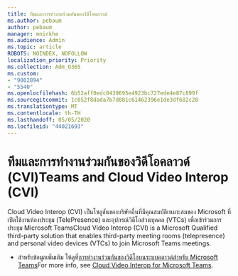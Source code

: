 ```yaml
---
title: ทีมและการทํางานร่วมกันของวิดีโอคลาวด์
ms.author: pebaum
author: pebaum
manager: mnirkhe
ms.audience: Admin
ms.topic: article
ROBOTS: NOINDEX, NOFOLLOW
localization_priority: Priority
ms.collection: Adm_O365
ms.custom:
- "9002894"
- "5540"
ms.openlocfilehash: 6b52aff0edc0439695e4923bc727ede4e87c899f
ms.sourcegitcommit: 1c052f8dada7b7d081c61462396e1de3df682c28
ms.translationtype: MT
ms.contentlocale: th-TH
ms.lasthandoff: 05/05/2020
ms.locfileid: "44021693"
---
```

# <a name="teams-and-cloud-video-interop-cvi"></a><span data-ttu-id="9dca4-102">ทีมและการทํางานร่วมกันของวิดีโอคลาวด์ (CVI)</span><span class="sxs-lookup"><span data-stu-id="9dca4-102">Teams and Cloud Video Interop (CVI)</span></span>

<span data-ttu-id="9dca4-103">Cloud Video Interop (CVI) เป็นโซลูชันของบริษัทอื่นที่มีคุณสมบัติเหมาะสมของ Microsoft ที่เปิดใช้งานห้องประชุม (TelePresence) และอุปกรณ์วิดีโอส่วนบุคคล (VTCs) เพื่อเข้าร่วมการประชุม Microsoft Teams</span><span class="sxs-lookup"><span data-stu-id="9dca4-103">Cloud Video Interop (CVI) is a Microsoft Qualified third-party solution that enables third-party meeting rooms (telepresence) and personal video devices (VTCs) to join Microsoft Teams meetings.</span></span>

- <span data-ttu-id="9dca4-104">สําหรับข้อมูลเพิ่มเติม ให้ดูที่[การทํางานร่วมกันของวิดีโอบนระบบคลาวด์สําหรับ Microsoft Teams](https://docs.microsoft.com/microsoftteams/cloud-video-interop)</span><span class="sxs-lookup"><span data-stu-id="9dca4-104">For more info, see [Cloud Video Interop for Microsoft Teams](https://docs.microsoft.com/microsoftteams/cloud-video-interop).</span></span>
